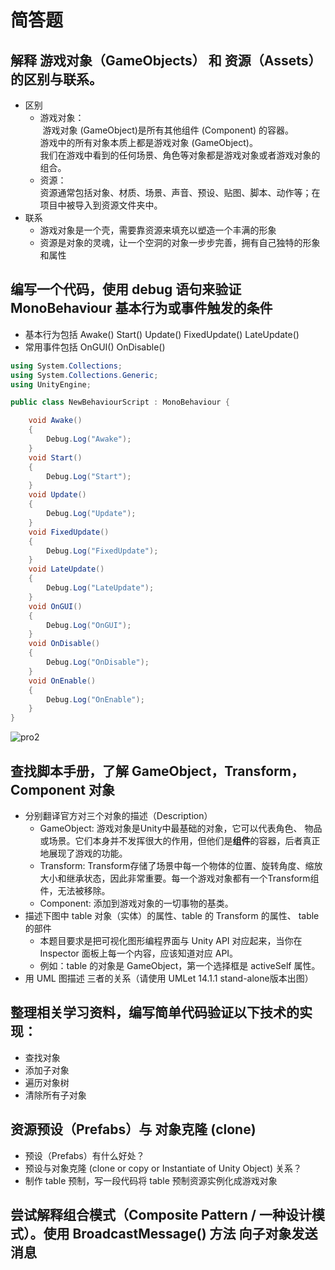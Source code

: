 
# 简答题

## 解释 游戏对象（GameObjects） 和 资源（Assets）的区别与联系。

- 区别
	- 游戏对象：<br />
  游戏对象 (GameObject)是所有其他组件 (Component) 的容器。<br/>
  游戏中的所有对象本质上都是游戏对象 (GameObject)。<br/>
  我们在游戏中看到的任何场景、角色等对象都是游戏对象或者游戏对象的组合。<br/>
	- 资源：<br />资源通常包括对象、材质、场景、声音、预设、贴图、脚本、动作等；在项目中被导入到资源文件夹中。<br />
- 联系
	- 游戏对象是一个壳，需要靠资源来填充以塑造一个丰满的形象
	- 资源是对象的灵魂，让一个空洞的对象一步步完善，拥有自己独特的形象和属性


## 编写一个代码，使用 debug 语句来验证 MonoBehaviour 基本行为或事件触发的条件
- 基本行为包括 Awake() Start() Update() FixedUpdate() LateUpdate()
- 常用事件包括 OnGUI() OnDisable() 

```c#
using System.Collections;
using System.Collections.Generic;
using UnityEngine;

public class NewBehaviourScript : MonoBehaviour {

    void Awake()
    {
        Debug.Log("Awake");
    }
    void Start()
    {
        Debug.Log("Start");
    }
    void Update()
    {
        Debug.Log("Update");
    }
    void FixedUpdate()
    {
        Debug.Log("FixedUpdate");
    }
    void LateUpdate()
    {
        Debug.Log("LateUpdate");
    }
    void OnGUI()
    {
        Debug.Log("OnGUI");
    }
    void OnDisable()
    {
        Debug.Log("OnDisable");
    }
    void OnEnable()
    {
        Debug.Log("OnEnable");
    }
}
```
![pro2](https://github.com/zys980808/Unity3D/blob/master/Homework/Homework1/basic_concepts/screenshot1.jpg)


## 查找脚本手册，了解 GameObject，Transform，Component 对象	
- 分别翻译官方对三个对象的描述（Description）
	- GameObject: 游戏对象是Unity中最基础的对象，它可以代表角色、 物品或场景。它们本身并不发挥很大的作用，但他们是**组件**的容器，后者真正地展现了游戏的功能。
	- Transform: Transform存储了场景中每一个物体的位置、旋转角度、缩放大小和继承状态，因此非常重要。每一个游戏对象都有一个Transform组件，无法被移除。
	- Component: 添加到游戏对象的一切事物的基类。
- 描述下图中 table 对象（实体）的属性、table 的 Transform 的属性、 table 的部件 
	- 本题目要求是把可视化图形编程界面与 Unity API 对应起来，当你在 Inspector 面板上每一个内容，应该知道对应 API。
	- 例如：table 的对象是 GameObject，第一个选择框是 activeSelf 属性。
- 用 UML 图描述 三者的关系（请使用 UMLet 14.1.1 stand-alone版本出图）

## 整理相关学习资料，编写简单代码验证以下技术的实现： 
- 查找对象
- 添加子对象
- 遍历对象树
- 清除所有子对象

## 资源预设（Prefabs）与 对象克隆 (clone) 
- 预设（Prefabs）有什么好处？
- 预设与对象克隆 (clone or copy or Instantiate of Unity Object) 关系？
- 制作 table 预制，写一段代码将 table 预制资源实例化成游戏对象

## 尝试解释组合模式（Composite Pattern / 一种设计模式）。使用 BroadcastMessage() 方法 向子对象发送消息
